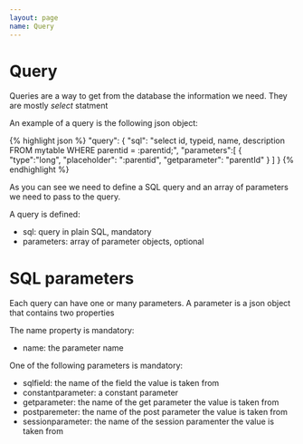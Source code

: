 ```yaml
---
layout: page
name: Query
---
```


# Query

Queries are a way to get from the database the information we need. They are mostly *select* statment

An example of a query is the following json object:

{% highlight json %}
"query": {
  "sql": "select id, typeid, name, description FROM mytable WHERE parentid = :parentid;",
  "parameters":[
    { "type":"long", "placeholder": ":parentid", "getparameter": "parentId" }
  ]
}
{% endhighlight %}

As you can see we need to define a SQL query and an array of parameters we need to pass to the query.

A query is defined:

* sql: query in plain SQL, mandatory
* parameters: array of parameter objects, optional

# SQL parameters

Each query can have one or many parameters.
A parameter is a json object that contains two properties

The name property is mandatory:

* name: the parameter name

One of the following parameters is mandatory:

* sqlfield: the name of the field the value is taken from
* constantparameter: a constant parameter
* getparameter: the name of the get parameter the value is taken from
* postparemeter: the name of the post parameter the value is taken from
* sessionparameter: the name of the session paramenter the value is taken from
